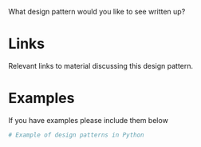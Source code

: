 What design pattern would you like to see written up?

# Links

Relevant links to material discussing this design pattern.


# Examples

If you have examples please include them below

``` python
# Example of design patterns in Python

```

